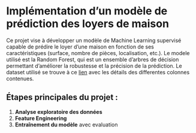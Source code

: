 # Implémentation d’un modèle de prédiction des loyers de maison 

Ce projet vise à développer un modèle de Machine Learning supervisé capable de prédire le loyer d’une maison en fonction de ses caractéristiques (surface, nombre de pièces, localisation, etc.).
Le modele  utilisé est la Random Forest, qui est un ensemble d’arbres de décision permettant d’améliorer la robustesse et la précision de la prédiction.
Le dataset utilisé se trouve à ce <a href="https://www.kaggle.com/datasets/iamsouravbanerjee/house-rent-prediction-dataset">lien</a> avec les détails des differentes colonnes contenues.

## Étapes principales du projet :

1. **Analyse exploratoire des données**
2. **Feature Engineering**
3. **Entraînement du modèle** avec evaluation
